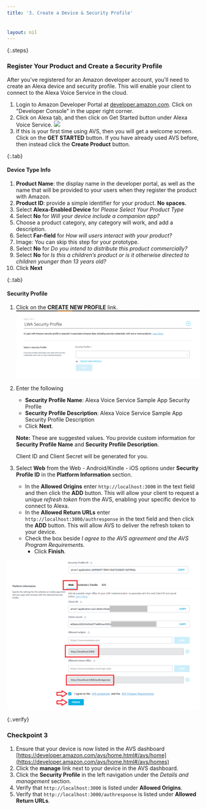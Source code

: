 ```yaml
---
title: '3. Create a Device & Security Profile'


layout: nil
---
```


{:.steps}
### Register Your Product and Create a Security Profile

After you've registered for an Amazon developer account, you'll need to create an Alexa device and security profile. This will enable your client to connect to the Alexa Voice Service in the cloud.

1. Login to Amazon Developer Portal at [developer.amazon.com](https://developer.amazon.com/login.html).  Click on "Developer Console" in the upper right corner.
2. Click on Alexa tab, and then click on Get Started button under Alexa Voice Service.
   ![](assets/avs-navigation-new.png)
3. If this is your first time using AVS, then you will get a welcome screen. Click on the **GET STARTED** button. If you have already used AVS before, then instead click the **Create Product** button.

{:.tab}
#### Device Type Info

1. **Product Name**: the display name in the developer portal, as well as the name that will be provided to your users when they register the product with Amazon.
2. **Product ID**: provide a simple identifier for your product. **No spaces.**
3. Select **Alexa-Enabled Device** for *Please Select Your Product Type*
4. Select **No** for *Will your device include a companion app?*
5. Choose a product category, any category will work, and add a description.
6. Select **Far-field** for *How will users interact with your product?*
7. Image: You can skip this step for your prototype.
8. Select **No** for *Do you intend to distribute this product commercially?*
9. Select **No** for *Is this a children’s product or is it otherwise directed to children younger than 13 years old?*
10. Click **Next**

{:.tab}
#### Security Profile

1. Click on the **CREATE NEW PROFILE** link.
	 ![](assets/avs-create-new-security-profile.png)

2. Enter the following   
	 - **Security Profile Name**: Alexa Voice Service Sample App Security Profile
	 - **Security Profile Description**: Alexa Voice Service Sample App Security Profile Description
	 - Click **Next**.  

   **Note:** These are suggested values. You provide custom information for **Security Profile Name** and **Security Profile Description**.

	 Client ID and Client Secret will be generated for you.

3. Select **Web** from the Web - Android/Kindle - iOS options under **Security Profile ID** in the **Platform Information** section.

   - In the **Allowed Origins** enter `http://localhost:3000` in the text field and then click the **ADD** button.  This will allow your client to request a unique *refresh token* from the AVS, enabling your specific device to connect to Alexa.
   - In the **Allowed Return URLs** enter `http://localhost:3000/authresponse` in the text field and then click the **ADD** button.  This will allow AVS to deliver the refresh token to your device.
   - Check the box beside *I agree to the AVS agreement and the AVS Program Requirements.*
	 - Click **Finish**.

![ProfileInfo2](/assets/Profile.png)   

{:.verify}
### Checkpoint 3
1. Ensure that your device is now listed in the AVS dashboard [https://developer.amazon.com/avs/home.html#/avs/home](https://developer.amazon.com/avs/home.html#/avs/homes)
2. Click the **manage** link next to your device in the AVS dashboard.
3. Click the **Security Profile** in the left navigation under the *Details and management* section.
4. Verify that `http://localhost:3000` is listed under **Allowed Origins**.
5. Verify that `http://localhost:3000/authresponse` is listed under **Allowed Return URLs**.
